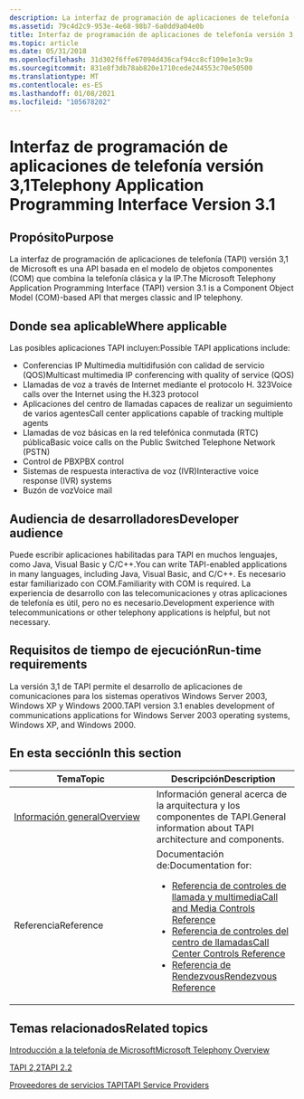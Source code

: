 ```yaml
---
description: La interfaz de programación de aplicaciones de telefonía (TAPI) versión 3,1 de Microsoft es una API basada en el modelo de objetos componentes (COM) que combina la telefonía clásica y la IP.
ms.assetid: 79c4d2c9-953e-4e68-98b7-6a0dd9a04e0b
title: Interfaz de programación de aplicaciones de telefonía versión 3,1
ms.topic: article
ms.date: 05/31/2018
ms.openlocfilehash: 31d302f6ffe67094d436caf94cc8cf109e1e3c9a
ms.sourcegitcommit: 831e8f3db78ab820e1710cede244553c70e50500
ms.translationtype: MT
ms.contentlocale: es-ES
ms.lasthandoff: 01/08/2021
ms.locfileid: "105678202"
---
```

# <a name="telephony-application-programming-interface-version-31"></a><span data-ttu-id="6719c-103">Interfaz de programación de aplicaciones de telefonía versión 3,1</span><span class="sxs-lookup"><span data-stu-id="6719c-103">Telephony Application Programming Interface Version 3.1</span></span>

## <a name="purpose"></a><span data-ttu-id="6719c-104">Propósito</span><span class="sxs-lookup"><span data-stu-id="6719c-104">Purpose</span></span>

<span data-ttu-id="6719c-105">La interfaz de programación de aplicaciones de telefonía (TAPI) versión 3,1 de Microsoft es una API basada en el modelo de objetos componentes (COM) que combina la telefonía clásica y la IP.</span><span class="sxs-lookup"><span data-stu-id="6719c-105">The Microsoft Telephony Application Programming Interface (TAPI) version 3.1 is a Component Object Model (COM)-based API that merges classic and IP telephony.</span></span>

## <a name="where-applicable"></a><span data-ttu-id="6719c-106">Donde sea aplicable</span><span class="sxs-lookup"><span data-stu-id="6719c-106">Where applicable</span></span>

<span data-ttu-id="6719c-107">Las posibles aplicaciones TAPI incluyen:</span><span class="sxs-lookup"><span data-stu-id="6719c-107">Possible TAPI applications include:</span></span>

-   <span data-ttu-id="6719c-108">Conferencias IP Multimedia multidifusión con calidad de servicio (QOS)</span><span class="sxs-lookup"><span data-stu-id="6719c-108">Multicast multimedia IP conferencing with quality of service (QOS)</span></span>
-   <span data-ttu-id="6719c-109">Llamadas de voz a través de Internet mediante el protocolo H. 323</span><span class="sxs-lookup"><span data-stu-id="6719c-109">Voice calls over the Internet using the H.323 protocol</span></span>
-   <span data-ttu-id="6719c-110">Aplicaciones del centro de llamadas capaces de realizar un seguimiento de varios agentes</span><span class="sxs-lookup"><span data-stu-id="6719c-110">Call center applications capable of tracking multiple agents</span></span>
-   <span data-ttu-id="6719c-111">Llamadas de voz básicas en la red telefónica conmutada (RTC) pública</span><span class="sxs-lookup"><span data-stu-id="6719c-111">Basic voice calls on the Public Switched Telephone Network (PSTN)</span></span>
-   <span data-ttu-id="6719c-112">Control de PBX</span><span class="sxs-lookup"><span data-stu-id="6719c-112">PBX control</span></span>
-   <span data-ttu-id="6719c-113">Sistemas de respuesta interactiva de voz (IVR)</span><span class="sxs-lookup"><span data-stu-id="6719c-113">Interactive voice response (IVR) systems</span></span>
-   <span data-ttu-id="6719c-114">Buzón de voz</span><span class="sxs-lookup"><span data-stu-id="6719c-114">Voice mail</span></span>

## <a name="developer-audience"></a><span data-ttu-id="6719c-115">Audiencia de desarrolladores</span><span class="sxs-lookup"><span data-stu-id="6719c-115">Developer audience</span></span>

<span data-ttu-id="6719c-116">Puede escribir aplicaciones habilitadas para TAPI en muchos lenguajes, como Java, Visual Basic y C/C++.</span><span class="sxs-lookup"><span data-stu-id="6719c-116">You can write TAPI-enabled applications in many languages, including Java, Visual Basic, and C/C++.</span></span> <span data-ttu-id="6719c-117">Es necesario estar familiarizado con COM.</span><span class="sxs-lookup"><span data-stu-id="6719c-117">Familiarity with COM is required.</span></span> <span data-ttu-id="6719c-118">La experiencia de desarrollo con las telecomunicaciones y otras aplicaciones de telefonía es útil, pero no es necesario.</span><span class="sxs-lookup"><span data-stu-id="6719c-118">Development experience with telecommunications or other telephony applications is helpful, but not necessary.</span></span>

## <a name="run-time-requirements"></a><span data-ttu-id="6719c-119">Requisitos de tiempo de ejecución</span><span class="sxs-lookup"><span data-stu-id="6719c-119">Run-time requirements</span></span>

<span data-ttu-id="6719c-120">La versión 3,1 de TAPI permite el desarrollo de aplicaciones de comunicaciones para los sistemas operativos Windows Server 2003, Windows XP y Windows 2000.</span><span class="sxs-lookup"><span data-stu-id="6719c-120">TAPI version 3.1 enables development of communications applications for Windows Server 2003 operating systems, Windows XP, and Windows 2000.</span></span>

## <a name="in-this-section"></a><span data-ttu-id="6719c-121">En esta sección</span><span class="sxs-lookup"><span data-stu-id="6719c-121">In this section</span></span>



<table><colgroup><col style="width: 50%" /><col style="width: 50%" /></colgroup><thead><tr class="header"><th><span data-ttu-id="6719c-122">Tema</span><span class="sxs-lookup"><span data-stu-id="6719c-122">Topic</span></span></th><th><span data-ttu-id="6719c-123">Descripción</span><span class="sxs-lookup"><span data-stu-id="6719c-123">Description</span></span></th></tr></thead><tbody><tr class="odd"><td><span data-ttu-id="6719c-124"><a href="tapi-3-1-overview.md">Información general</a></span><span class="sxs-lookup"><span data-stu-id="6719c-124"><a href="tapi-3-1-overview.md">Overview</a></span></span><br/></td><td><span data-ttu-id="6719c-125">Información general acerca de la arquitectura y los componentes de TAPI.</span><span class="sxs-lookup"><span data-stu-id="6719c-125">General information about TAPI architecture and components.</span></span><br/></td></tr><tr class="even"><td><span data-ttu-id="6719c-126">Referencia</span><span class="sxs-lookup"><span data-stu-id="6719c-126">Reference</span></span><br/></td><td><span data-ttu-id="6719c-127">Documentación de:</span><span class="sxs-lookup"><span data-stu-id="6719c-127">Documentation for:</span></span><br/><ul><li><span data-ttu-id="6719c-128"><a href="call-and-media-controls-reference.md">Referencia de controles de llamada y multimedia</a></span><span class="sxs-lookup"><span data-stu-id="6719c-128"><a href="call-and-media-controls-reference.md">Call and Media Controls Reference</a></span></span></li><li><span data-ttu-id="6719c-129"><a href="call-center-controls-reference.md">Referencia de controles del centro de llamadas</a></span><span class="sxs-lookup"><span data-stu-id="6719c-129"><a href="call-center-controls-reference.md">Call Center Controls Reference</a></span></span></li><li><span data-ttu-id="6719c-130"><a href="rendezvous-ip-telephony-conferencing-reference.md">Referencia de Rendezvous</a></span><span class="sxs-lookup"><span data-stu-id="6719c-130"><a href="rendezvous-ip-telephony-conferencing-reference.md">Rendezvous Reference</a></span></span></li></ul></td></tr></tbody></table>



 

## <a name="related-topics"></a><span data-ttu-id="6719c-131">Temas relacionados</span><span class="sxs-lookup"><span data-stu-id="6719c-131">Related topics</span></span>

<dl> <dt>

[<span data-ttu-id="6719c-132">Introducción a la telefonía de Microsoft</span><span class="sxs-lookup"><span data-stu-id="6719c-132">Microsoft Telephony Overview</span></span>](microsoft-telephony-overview.md)
</dt> <dt>

[<span data-ttu-id="6719c-133">TAPI 2,2</span><span class="sxs-lookup"><span data-stu-id="6719c-133">TAPI 2.2</span></span>](./tapi-2-2-start-page.md)
</dt> <dt>

[<span data-ttu-id="6719c-134">Proveedores de servicios TAPI</span><span class="sxs-lookup"><span data-stu-id="6719c-134">TAPI Service Providers</span></span>](./tapi-service-providers.md)
</dt> </dl>

 


